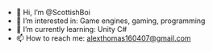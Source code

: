 - 👋 Hi, I’m @ScottishBoi
- 👀 I’m interested in: Game engines, gaming, programming
- 🌱 I’m currently learning: Unity C#
- 📫 How to reach me: alexthomas160407@gmail.com
